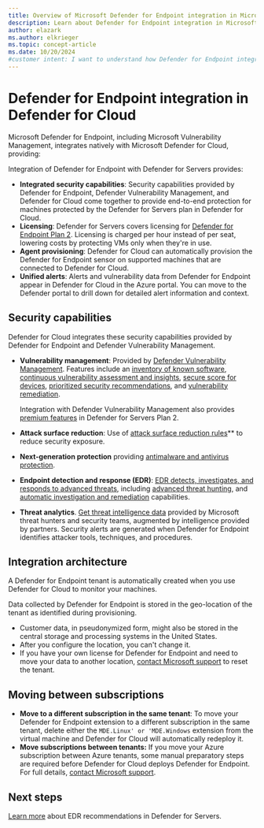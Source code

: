 ```yaml
---
title: Overview of Microsoft Defender for Endpoint integration in Microsoft Defender for Cloud
description: Learn about Defender for Endpoint integration in Microsoft Defender for Cloud.
author: elazark
ms.author: elkrieger
ms.topic: concept-article
ms.date: 10/20/2024
#customer intent: I want to understand how Defender for Endpoint integrates with Defender for Cloud.
---
```


# Defender for Endpoint integration in Defender for Cloud

Microsoft Defender for Endpoint, including Microsoft Vulnerability Management, integrates natively with Microsoft Defender for Cloud, providing:

Integration of Defender for Endpoint with Defender for Servers provides:

- **Integrated security capabilities**: Security capabilities provided by Defender for Endpoint, Defender Vulnerability Management, and Defender for Cloud come together to provide end-to-end protection for machines protected by the Defender for Servers plan in Defender for Cloud.
- **Licensing**: Defender for Servers covers licensing for [Defender for Endpoint Plan 2](/defender-endpoint/microsoft-defender-endpoint). Licensing is charged per hour instead of per seat, lowering costs by protecting VMs only when they're in use.
- **Agent provisioning**: Defender for Cloud can automatically provision the Defender for Endpoint sensor on supported machines that are connected to Defender for Cloud.
- **Unified alerts**: Alerts and vulnerability data from Defender for Endpoint appear in Defender for Cloud in the Azure portal. You can move to the Defender portal to drill down for detailed alert information and context.


## Security capabilities

Defender for Cloud integrates these security capabilities provided by Defender for Endpoint and Defender Vulnerability Management.

- **Vulnerability management**: Provided by [Defender Vulnerability Management](/defender-vulnerability-management/defender-vulnerability-management). Features include an [inventory of known software](/defender-vulnerability-management/tvm-software-inventory), [continuous vulnerability assessment and insights](/defender-vulnerability-management/tvm-weaknesses), [secure score for devices](/defender-vulnerability-management/tvm-microsoft-secure-score-devices), [prioritized security recommendations](defender-vulnerability-management/tvm-security-recommendation), and [vulnerability remediation](/defender-vulnerability-management/tvm-remediation). 

    Integration with Defender Vulnerability Management also provides [premium features](/defender-vulnerability-management/defender-vulnerability-management-capabilities) in Defender for Servers Plan 2.

- **Attack surface reduction**: Use of [attack surface reduction rules](/defender-endpoint/attack-surface-reduction)** to reduce security exposure.
- **Next-generation protection** providing [antimalware and antivirus protection](/defender-endpoint/next-generation-protection).
- **Endpoint detection and response (EDR)**: [EDR detects, investigates, and responds to advanced threats](/defender-endpoint/overview-endpoint-detection-response), including [advanced threat hunting](/defender-xdr/advanced-hunting-overview), and [automatic investigation and remediation](/defender-xdr/m365d-autoir) capabilities.
- **Threat analytics**. [Get threat intelligence data](/defender-xdr/threat-analytics) provided by Microsoft threat hunters and security teams, augmented by intelligence provided by partners. Security alerts are generated when Defender for Endpoint identifies attacker tools, techniques, and procedures.

## Integration architecture

A Defender for Endpoint tenant is automatically created when you use Defender for Cloud to monitor your machines.

Data collected by Defender for Endpoint is stored in the geo-location of the tenant as identified during provisioning.

- Customer data, in pseudonymized form, might also be stored in the central storage and processing systems in the United States.
- After you configure the location, you can't change it.
- If you have your own license for Defender for Endpoint and need to move your data to another location, [contact Microsoft support](https://portal.azure.com/#blade/Microsoft_Azure_Support/HelpAndSupportBlade/overview) to reset the tenant.
    

## Moving between subscriptions

- **Move to a different subscription in the same tenant**: To move your Defender for Endpoint extension to a different subscription in the same tenant, delete either the `MDE.Linux' or 'MDE.Windows` extension from the virtual machine and Defender for Cloud will automatically redeploy it.
- **Move subscriptions between tenants:** If you move your Azure subscription between Azure tenants, some manual preparatory steps are required before Defender for Cloud deploys Defender for Endpoint. For full details, [contact Microsoft support](https://portal.azure.com/#blade/Microsoft_Azure_Support/HelpAndSupportBlade/overview).



## Next steps

[Learn more](endpoint-detection-response.md) about EDR recommendations in Defender for Servers.
